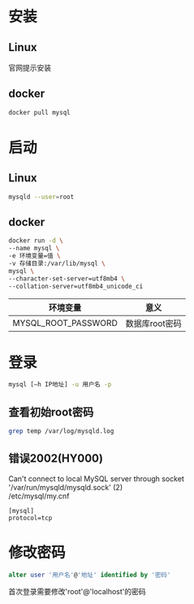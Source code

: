 # 安装
## Linux
官网提示安装
## docker
```sh
docker pull mysql
```
# 启动
## Linux
```sh
mysqld --user=root
```
## docker
```sh
docker run -d \
--name mysql \
-e 环境变量=值 \
-v 存储目录:/var/lib/mysql \
mysql \
--character-set-server=utf8mb4 \
--collation-server=utf8mb4_unicode_ci
```
环境变量|意义
-|-
MYSQL_ROOT_PASSWORD|数据库root密码
# 登录
```sh
mysql [–h IP地址] -u 用户名 -p
```
## 查看初始root密码
```sh
grep temp /var/log/mysqld.log
```
## 错误2002(HY000)
Can't connect to local MySQL server through socket '/var/run/mysqld/mysqld.sock' (2)  
/etc/mysql/my.cnf
```
[mysql]
protocol=tcp
```
# 修改密码
```sql
alter user '用户名'@'地址' identified by '密码'
```
首次登录需要修改'root'@'localhost'的密码